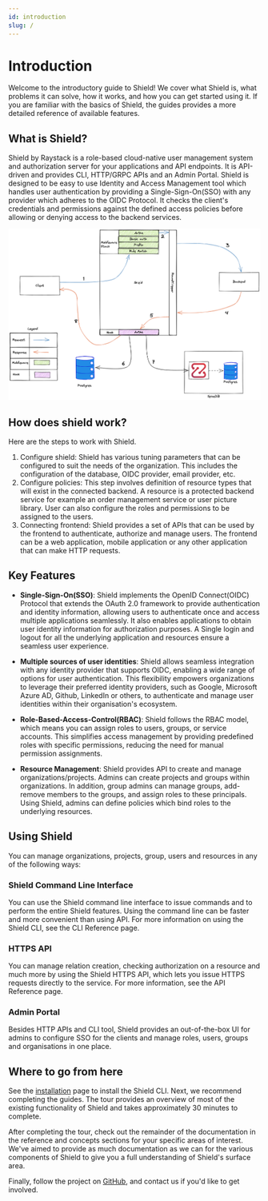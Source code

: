 ```yaml
---
id: introduction
slug: /
---
```


# Introduction

Welcome to the introductory guide to Shield! We cover what Shield is, what problems it can solve, how it works, and how you can get started using it. If you are familiar with the basics of Shield, the guides provides a more detailed reference of available features.

## What is Shield?

Shield by Raystack is a role-based cloud-native user management system and authorization server for your applications and API endpoints. It is API-driven and provides CLI, HTTP/GRPC APIs and an Admin Portal. Shield is designed to be easy to use Identity and Access Management tool which handles user authentication by providing a Single-Sign-On(SSO) with any provider which adheres to the OIDC Protocol. It checks the client's credentials and permissions against the defined access policies before allowing or denying access to the backend services.

![Shield flow diagram](./shield-flow-diagram.png)

## How does shield work?

Here are the steps to work with Shield.

1. Configure shield: Shield has various tuning parameters that can be configured to suit the needs of the organization. 
This includes the configuration of the database, OIDC provider, email provider, etc.
2. Configure policies: This step involves definition of resource types that will exist in the connected backend. 
A resource is a protected backend service for example an order management service or user picture library. User can 
also configure the roles and permissions to be assigned to the users.
3. Connecting frontend: Shield provides a set of APIs that can be used by the frontend to authenticate, authorize and
manage users. The frontend can be a web application, mobile application or any other application that can make HTTP
requests.

## Key Features

- **Single-Sign-On(SSO)**: Shield implements the OpenID Connect(OIDC) Protocol that extends the OAuth 2.0 framework to provide authentication and identity information, allowing users to authenticate once and access multiple applications seamlessly. It also enables applications to obtain user identity information for authorization purposes. A Single login and logout for all the underlying application and resources ensure a seamless user experience.

- **Multiple sources of user identities**: Shield allows seamless integration with any identity provider that supports OIDC, enabling a wide range of options for user authentication. This flexibility empowers organizations to leverage their preferred identity providers, such as Google, Microsoft Azure AD, Github, LinkedIn or others, to authenticate and manage user identities within their organisation's ecosystem.

- **Role-Based-Access-Control(RBAC)**: Shield follows the RBAC model, which means you can assign roles to users, groups, or service accounts. This simplifies access management by providing predefined roles with specific permissions, reducing the need for manual permission assignments.

- **Resource Management**: Shield provides API to create and manage organizations/projects. Admins can create projects and groups within organizations. In addition, group admins can manage groups, add-remove members to the groups, and assign roles to these principals. Using Shield, admins can define policies which bind roles to the underlying resources.

## Using Shield

You can manage organizations, projects, group, users and resources in any of the following ways:

### Shield Command Line Interface

You can use the Shield command line interface to issue commands and to perform the entire Shield features. Using the command line can be faster and more convenient than using API. For more information on using the Shield CLI, see the CLI Reference page.

### HTTPS API

You can manage relation creation, checking authorization on a resource and much more by using the Shield HTTPS API, which lets you issue HTTPS requests directly to the service. For more information, see the API Reference page.

### Admin Portal

Besides HTTP APIs and CLI tool, Shield provides an out-of-the-box UI for admins to configure SSO for the clients and manage roles, users, groups and organisations in one place.

## Where to go from here

See the [installation](./installation) page to install the Shield CLI. Next, we recommend completing the guides. The tour provides an overview of most of the existing functionality of Shield and takes approximately 30 minutes to complete.

After completing the tour, check out the remainder of the documentation in the reference and concepts sections for your specific areas of interest. We've aimed to provide as much documentation as we can for the various components of Shield to give you a full understanding of Shield's surface area.

Finally, follow the project on [GitHub](https://github.com/raystack/shield), and contact us if you'd like to get involved.
